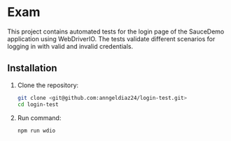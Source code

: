 # Exam 

This project contains automated tests for the login page of the SauceDemo application using WebDriverIO. The tests validate different scenarios for logging in with valid and invalid credentials.

## Installation

1. Clone the repository:
   ```bash
   git clone <git@github.com:anngeldiaz24/login-test.git>
   cd login-test

2. Run command:
    ```bash
    npm run wdio
